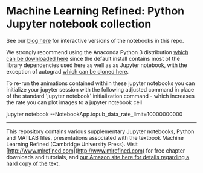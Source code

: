 # Machine Learning Refined: Python Jupyter notebook collection

See our [blog here](https://jermwatt.github.io/mlrefined/index.html) for interactive versions of the notebooks in this repo. 

We strongly recommend using the Anaconda Python 3 distribution [which can be downloaded here](https://www.anaconda.com/download/) since the default install contains most of the library dependencies used here as well as as Jupyter notebook, with the exception of autograd [which can be cloned here](https://github.com/HIPS/autograd).

To re-run the animations contained withiin these jupyter notebooks you can initialize your jupyter session with the following adjusted command in place of the standard 'jupyter notebook' initialization command - which increases the rate you can plot images to a jupyter notebook cell

jupyter notebook --NotebookApp.iopub_data_rate_limit=10000000000 
        
- - -
This repository contains various supplementary Jupyter notebooks, Python and MATLAB files, presentations associated with the textbook Machine Learning Refined (Cambridge University Press). Visit [http://www.mlrefined.com](http://www.mlrefined.com) for free chapter downloads and tutorials, and [our Amazon site here for details regarding a hard copy of the text](https://www.amazon.com/Machine-Learning-Refined-Foundations-Applications/dp/1107123526/ref=sr_1_1?ie=UTF8&qid=1471025359&sr=8-1&keywords=machine+learning+refined).
